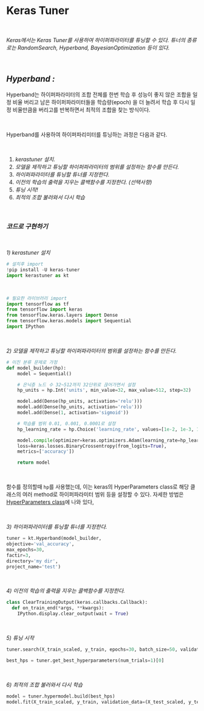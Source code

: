# **Keras Tuner**

<br>

*Keras에서는 Keras Tuner를 사용하여 하이퍼파라미터를 튜닝할 수 있다. 튜너의 종류로는 RandomSearch, Hyperband, BayesianOptimization 등이 있다.*

<br>

## *Hyperband :*
Hyperband는 하이퍼파라미터의 조합 전체를 한번 학습 후 성능이 좋지 않은 조합을 일정 비율 버리고 남은 하이퍼파라미터들을 학습량(epoch)
을 더 늘려서 학습 후 다시 일정 비율만큼을 버리고를 반복하면서 최적의 조합을 찾는 방식이다.

<br>

Hyperband를 사용하여 하이퍼파리미터를 튜닝하는 과정은 다음과 같다.

<br>

1. *kerastuner 설치.*
2. *모델을 제작하고 튜닝할 하이퍼파라미터의 범위를 설정하는 함수를 만든다.*
3. *하이퍼파라미터를 튜닝할 튜너를 지정한다.*
4. *이전의 학습의 출력을 지우는 콜백함수를 지정한다. (선택사항)*
5. *튜닝 시작!*
6. *최적의 조합 불러와서 다시 학습*

<br>

### *코드로 구현하기*

<br>

*1) kerastuner 설치*

~~~python
# 설치후 import
!pip install -U keras-tuner
import kerastuner as kt
~~~

<br>

~~~python
# 필요한 라이브러리 import
import tensorflow as tf
from tensorflow import keras
from tensorflow.keras.layers import Dense
from tensorflow.keras.models import Sequential
import IPython
~~~

<br>

*2) 모델을 제작하고 튜닝할 하이퍼파라미터의 범위를 설정하는 함수를 만든다.*
~~~python
# 이진 분류 문제로 가정
def model_builder(hp):
    model = Sequential()

    # 은닉층 노드 수 32~512까지 32단위로 끊어가면서 설정
    hp_units = hp.Int('units', min_value=32, max_value=512, step=32)

    model.add(Dense(hp_units, activation='relu')))
    model.add(Dense(hp_units, activation='relu')))
    model.add(Dense(1, activation='sigmoid'))

    # 학습률 범위 0.01, 0.001, 0.0001로 설정
    hp_learning_rate = hp.Choice('learning_rate', values=[1e-2, 1e-3, 1e-4])

    model.compile(optimizer=keras.optimizers.Adam(learning_rate=hp_learning_rate),
    loss=keras.losses.BinaryCrossentropy(from_logits=True),
    metrics=['accuracy'])

    return model
~~~

<br>

함수를 정의할때 `hp`를 사용했는데, 이는 keras의 HyperParameters class로 해당 클래스의 여러 method로 하이퍼파라미터 범위 등을 설정할 수 있다. 자세한 방법은 [HyperParameters class](https://keras.io/api/keras_tuner/hyperparameters/)에 나와 있다,

<br>

*3) 하이퍼파라미터를 튜닝할 튜너를 지정한다.*

~~~python
tuner = kt.Hyperband(model_builder,
objective='val_accuracy',
max_epochs=30,
factir=3,
directory='my dir',
project_name='test')
~~~

<br>

*4) 이전의 학습의 출력을 지우는 콜백함수를 지정한다.*
~~~python
class ClearTrainingOutput(keras.callbacks.Callback):
  def on_train_end(*args, **kwargs):
    IPython.display.clear_output(wait = True)
~~~~

<br>

*5) 튜닝 시작*

~~~python
tuner.search(X_train_scaled, y_train, epochs=30, batch_size=50, validation_data=(X_test_scaled, y_test), callbacks=[ClearTrainingOutput()])

best_hps = tuner.get_best_hyperparameters(num_trials=1)[0]
~~~

<br>

*6) 최적의 조합 불러와서 다시 학습*

~~~python
model = tuner.hypermodel.build(best_hps)
model.fit(X_train_scaled, y_train, validation_data=(X_test_scaled, y_test))
~~~
